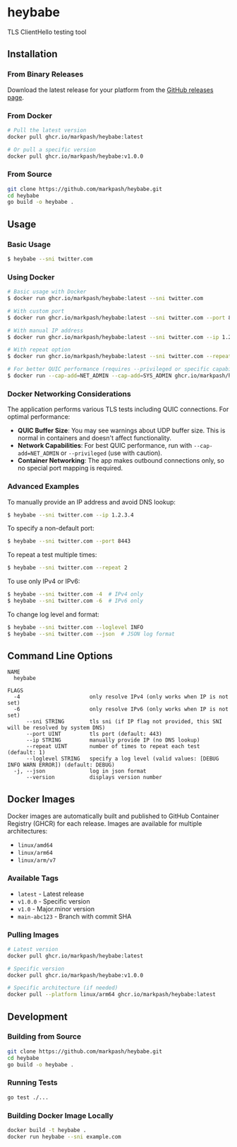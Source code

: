# heybabe

TLS ClientHello testing tool

## Installation

### From Binary Releases
Download the latest release for your platform from the [GitHub releases page](https://github.com/markpash/heybabe/releases).

### From Docker
```bash
# Pull the latest version
docker pull ghcr.io/markpash/heybabe:latest

# Or pull a specific version
docker pull ghcr.io/markpash/heybabe:v1.0.0
```

### From Source
```bash
git clone https://github.com/markpash/heybabe.git
cd heybabe
go build -o heybabe .
```

## Usage

### Basic Usage
```sh
$ heybabe --sni twitter.com
```

### Using Docker
```sh
# Basic usage with Docker
$ docker run ghcr.io/markpash/heybabe:latest --sni twitter.com

# With custom port
$ docker run ghcr.io/markpash/heybabe:latest --sni twitter.com --port 8443

# With manual IP address
$ docker run ghcr.io/markpash/heybabe:latest --sni twitter.com --ip 1.2.3.4

# With repeat option
$ docker run ghcr.io/markpash/heybabe:latest --sni twitter.com --repeat 2

# For better QUIC performance (requires --privileged or specific capabilities)
$ docker run --cap-add=NET_ADMIN --cap-add=SYS_ADMIN ghcr.io/markpash/heybabe:latest --sni twitter.com
```

### Docker Networking Considerations

The application performs various TLS tests including QUIC connections. For optimal performance:

- **QUIC Buffer Size**: You may see warnings about UDP buffer size. This is normal in containers and doesn't affect functionality.
- **Network Capabilities**: For best QUIC performance, run with `--cap-add=NET_ADMIN` or `--privileged` (use with caution).
- **Container Networking**: The app makes outbound connections only, so no special port mapping is required.

### Advanced Examples

To manually provide an IP address and avoid DNS lookup:
```sh
$ heybabe --sni twitter.com --ip 1.2.3.4
```

To specify a non-default port:
```sh
$ heybabe --sni twitter.com --port 8443
```

To repeat a test multiple times:
```sh
$ heybabe --sni twitter.com --repeat 2
```

To use only IPv4 or IPv6:
```sh
$ heybabe --sni twitter.com -4  # IPv4 only
$ heybabe --sni twitter.com -6  # IPv6 only
```

To change log level and format:
```sh
$ heybabe --sni twitter.com --loglevel INFO
$ heybabe --sni twitter.com --json  # JSON log format
```

## Command Line Options

```
NAME
  heybabe

FLAGS
  -4                      only resolve IPv4 (only works when IP is not set)
  -6                      only resolve IPv6 (only works when IP is not set)
      --sni STRING        tls sni (if IP flag not provided, this SNI will be resolved by system DNS)
      --port UINT         tls port (default: 443)
      --ip STRING         manually provide IP (no DNS lookup)
      --repeat UINT       number of times to repeat each test (default: 1)
      --loglevel STRING   specify a log level (valid values: [DEBUG INFO WARN ERROR]) (default: DEBUG)
  -j, --json              log in json format
      --version           displays version number
```

## Docker Images

Docker images are automatically built and published to GitHub Container Registry (GHCR) for each release. Images are available for multiple architectures:

- `linux/amd64`
- `linux/arm64` 
- `linux/arm/v7`

### Available Tags

- `latest` - Latest release
- `v1.0.0` - Specific version
- `v1.0` - Major.minor version
- `main-abc123` - Branch with commit SHA

### Pulling Images

```bash
# Latest version
docker pull ghcr.io/markpash/heybabe:latest

# Specific version
docker pull ghcr.io/markpash/heybabe:v1.0.0

# Specific architecture (if needed)
docker pull --platform linux/arm64 ghcr.io/markpash/heybabe:latest
```

## Development

### Building from Source
```bash
git clone https://github.com/markpash/heybabe.git
cd heybabe
go build -o heybabe .
```

### Running Tests
```bash
go test ./...
```

### Building Docker Image Locally
```bash
docker build -t heybabe .
docker run heybabe --sni example.com
```
